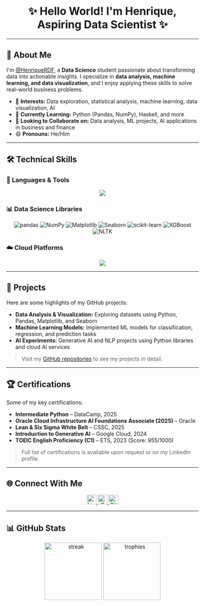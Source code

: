 <h1 align="center">✨ Hello World! I'm Henrique, Aspiring Data Scientist ✨</h1>

---

## 👋 About Me

I'm [@HenriqueRDF](https://github.com/HenriqueRDF), a **Data Science** student passionate about transforming data into actionable insights. I specialize in **data analysis, machine learning, and data visualization**, and I enjoy applying these skills to solve real-world business problems.  

- 👀 **Interests:** Data exploration, statistical analysis, machine learning, data visualization, AI  
- 🌱 **Currently Learning:** Python (Pandas, NumPy), Haskell, and more
- 💼 **Looking to Collaborate on:** Data analysis, ML projects, AI applications in business and finance  
- 😄 **Pronouns:** He/Him  

---

## 🛠️ Technical Skills

### 🔧 Languages & Tools
<p align="center">
  <img src="https://skillicons.dev/icons?i=py,mysql,r,java,cs,cpp,haskell,vscode,pycharm,git,github" />
</p>

### 📊 Data Science Libraries
<p align="center">
  <img src="https://img.shields.io/badge/pandas-150458?logo=pandas&logoColor=white" alt="pandas" />
  <img src="https://img.shields.io/badge/NumPy-013243?logo=numpy&logoColor=white" alt="NumPy" />
  <img src="https://img.shields.io/badge/Matplotlib-11557C?logo=python&logoColor=white" alt="Matplotlib" />
  <img src="https://img.shields.io/badge/Seaborn-4C72B0?logo=python&logoColor=white" alt="Seaborn" />
  <img src="https://img.shields.io/badge/scikit--learn-F7931E?logo=scikit-learn&logoColor=white" alt="scikit-learn" />
  <img src="https://img.shields.io/badge/XGBoost-017CEE?logo=xgboost&logoColor=white" alt="XGBoost" />
  <img src="https://img.shields.io/badge/NLTK-40AEF0?logo=python&logoColor=white" alt="NLTK" />
</p>

### ☁️ Cloud Platforms
<p align="center">
  <img src="https://skillicons.dev/icons?i=aws,gcp" />
</p>

---

## 📂 Projects

Here are some highlights of my GitHub projects:

- **Data Analysis & Visualization:** Exploring datasets using Python, Pandas, Matplotlib, and Seaborn  
- **Machine Learning Models:** Implemented ML models for classification, regression, and prediction tasks  
- **AI Experiments:** Generative AI and NLP projects using Python libraries and cloud AI services  

> Visit my [GitHub repositories](https://github.com/HenriqueRDF) to see my projects in detail.

---

## 🏆 Certifications

Some of my key certifications:

- **Intermediate Python** – DataCamp, 2025  
- **Oracle Cloud Infrastructure AI Foundations Associate (2025)** – Oracle  
- **Lean & Six Sigma White Belt** – CSSC, 2025  
- **Introduction to Generative AI** – Google Cloud, 2024  
- **TOEIC English Proficiency (C1)** – ETS, 2023 (Score: 955/1000)  

> Full list of certifications is available upon request or on my LinkedIn profile.

---

## 🌐 Connect With Me
<div align="center">
  <a href="https://www.linkedin.com/in/henrique-freitas-cd/">
    <img src="https://img.shields.io/badge/LinkedIn-0077B5?style=for-the-badge&logo=linkedin&logoColor=white" height="25" alt="LinkedIn" />
  </a>
  <a href="mailto:profissionalhenriquefreitas@gmail.com">
    <img src="https://img.shields.io/badge/Gmail-D14836?style=for-the-badge&logo=gmail&logoColor=white" height="25" alt="Gmail" />
  </a>
  <a href="https://github.com/HenriqueRDF">
    <img src="https://img.shields.io/badge/GitHub-181717?style=for-the-badge&logo=github&logoColor=white" height="25" alt="GitHub" />
  </a>
</div>

---

## 📊 GitHub Stats
<div align="center">
  <img src="https://streak-stats.demolab.com?user=HenriqueRDF&locale=en&mode=daily&theme=dracula&hide_border=false&border_radius=5" height="150" alt="streak" />
  <img src="https://github-profile-trophy.vercel.app/?username=HenriqueRDF&theme=dracula&column=-1&row=1&margin-w=8&margin-h=8&no-bg=false&no-frame=false" height="150" alt="trophies" />
</div>
